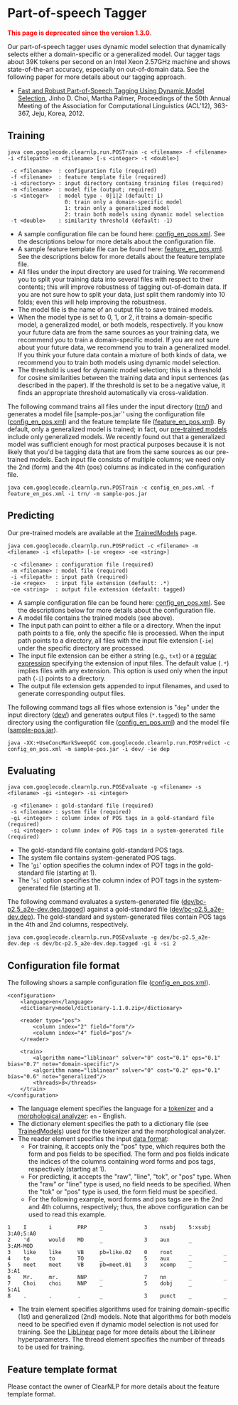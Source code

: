 # Part-of-speech Tagger #

<font color='red'><b>This page is deprecated since the version 1.3.0</b></font>.

Our part-of-speech tagger uses dynamic model selection that dynamically selects either a domain-specific or a generalized model.  Our tagger tags about 39K tokens per second on an Intel Xeon 2.57GHz machine and shows state-of-the-art accuracy, especially on out-of-domain data.  See the following paper for more details about our tagging approach.

  * [Fast and Robust Part-of-Speech Tagging Using Dynamic Model Selection](http://aclweb.org/anthology-new/P/P12/P12-2071.pdf), Jinho D. Choi, Martha Palmer, Proceedings of the 50th Annual Meeting of the Association for Computational Linguistics (ACL'12), 363-367, Jeju, Korea, 2012.

## Training ##

```
java com.googlecode.clearnlp.run.POSTrain -c <filename> -f <filename> -i <filepath> -m <filename> [-s <integer> -t <double>]

 -c <filename>  : configuration file (required)
 -f <filename>  : feature template file (required)
 -i <directory> : input directory containg training files (required)
 -m <filename>  : model file (output; required)
 -s <integer>   : model type - 0|1|2 (default: 1)
                  0: train only a domain-specific model
                  1: train only a generalized model
                  2: train both models using dynamic model selection
 -t <double>    : similarity threshold (default: -1)
```

  * A sample configuration file can be found here: [config\_en\_pos.xml](http://clearnlp.googlecode.com/git/src/main/resources/configure/config_en_pos.xml).  See the descriptions below for more details about the configuration file.
  * A sample feature template file can be found here: [feature\_en\_pos.xml](http://clearnlp.googlecode.com/git/src/main/resources/feature/feature_en_pos.xml).  See the descriptions below for more details about the feature template file.
  * All files under the input directory are used for training.  We recommend you to split your training data into several files with respect to their contents; this will improve robustness of tagging out-of-domain data.  If you are not sure how to split your data, just split them randomly into 10 folds; even this will help improving the robustness.
  * The model file is the name of an output file to save trained models.
  * When the model type is set to 0, 1, or 2, it trains a domain-specific model, a generalized model, or both models, respectively.  If you know your future data are from the same sources as your training data, we recommend you to train a domain-specific model.  If you are not sure about your future data, we recommend you to train a generalized model.  If you think your future data contain a mixture of both kinds of data, we recommend you to train both models using dynamic model selection.
  * The threshold is used for dynamic model selection; this is a threshold for cosine similarities between the training data and input sentences (as described in the paper).  If the threshold is set to be a negative value, it finds an appropriate threshold automatically via cross-validation.

The following command trains all files under the input directory ([trn/](http://clearnlp.googlecode.com/git/src/main/resources/sample-dev/trn)) and generates a model file [sample-pos.jar`' using the configuration file ([config\_en\_pos.xml](http://clearnlp.googlecode.com/git/src/main/resources/configure/config_en_pos.xml)) and the feature template file ([feature\_en\_pos.xml](http://clearnlp.googlecode.com/git/src/main/resources/feature/feature_en_pos.xml)).  By default, only a generalized model is trained; in fact, our [pre-trained models](TrainedModels.md) include only generalized models.  We recently found out that a generalized model was sufficient enough for most practical purposes because it is not likely that you'd be tagging data that are from the same sources as our pre-trained models.  Each input file consists of multiple columns; we need only the 2nd (form) and the 4th (pos) columns as indicated in the configuration file.
```
java com.googlecode.clearnlp.run.POSTrain -c config_en_pos.xml -f feature_en_pos.xml -i trn/ -m sample-pos.jar
```

## Predicting ##

Our pre-trained models are available at the [TrainedModels](TrainedModels.md) page.

```
java com.googlecode.clearnlp.run.POSPredict -c <filename> -m <filename> -i <filepath> [-ie <regex> -oe <string>]

 -c <filename> : configuration file (required)
 -m <filename> : model file (required)
 -i <filepath> : input path (required)
 -ie <regex>   : input file extension (default: .*)
 -oe <string>  : output file extension (default: tagged)
```
  * A sample configuration file can be found here: [config\_en\_pos.xml](http://clearnlp.googlecode.com/git/src/main/resources/configure/config_en_pos.xml).  See the descriptions below for more details about the configuration file.
  * A model file contains the trained models (see above).
  * The input path can point to either a file or a directory.  When the input path points to a file, only the specific file is processed.  When the input path points to a directory, all files with the input file extension (`-ie`) under the specific directory are processed.
  * The input file extension can be either a string (e.g., `txt`) or a [regular expression](http://docs.oracle.com/javase/6/docs/api/java/util/regex/Pattern.html) specifying the extension of input files.  The default value (`.*`) implies files with any extension.  This option is used only when the input path (`-i`) points to a directory.
  * The output file extension gets appended to input filenames, and used to generate corresponding output files.

The following command tags all files whose extension is "`dep`" under the input directory ([dev/](http://clearnlp.googlecode.com/git/src/main/resources/sample-dev/dev)) and generates output files (`*.tagged`) to the same directory using the configuration file ([config\_en\_pos.xml](http://clearnlp.googlecode.com/git/src/main/resources/configure/config_en_pos.xml)) and the model file ([sample-pos.jar](https://bitbucket.org/jdchoi77/models/downloads/sample-pos.jar)).

```
java -XX:+UseConcMarkSweepGC com.googlecode.clearnlp.run.POSPredict -c config_en_pos.xml -m sample-pos.jar -i dev/ -ie dep
```

## Evaluating ##

```
java com.googlecode.clearnlp.run.POSEvaluate -g <filename> -s <filename> -gi <integer> -si <integer>

 -g <filename> : gold-standard file (required)
 -s <filename> : system file (required)
 -gi <integer> : column index of POS tags in a gold-standard file (required)
 -si <integer> : column index of POS tags in a system-generated file (required)
```

  * The gold-standard file contains gold-standard POS tags.
  * The system file contains system-generated POS tags.
  * The '`gi`' option specifies the column index of POT tags in the gold-standard file (starting at 1).
  * The '`si`' option specifies the column index of POT tags in the system-generated file (starting at 1).

The following command evaluates a system-generated file ([dev/bc-p2.5\_a2e-dev.dep.tagged](http://clearnlp.googlecode.com/git/src/main/resources/sample-dev/dev/bc-p2.5_a2e-dev.dep.tagged)) against a gold-standard file ([dev/bc-p2.5\_a2e-dev.dep](http://clearnlp.googlecode.com/git/src/main/resources/sample-dev/dev/bc-p2.5_a2e-dev.dep)).  The gold-standard and system-generated files contain POS tags in the 4th and 2nd columns, respectively.

```
java com.googlecode.clearnlp.run.POSEvaluate -g dev/bc-p2.5_a2e-dev.dep -s dev/bc-p2.5_a2e-dev.dep.tagged -gi 4 -si 2
```

## Configuration file format ##

The following shows a sample configuration file ([config\_en\_pos.xml](http://clearnlp.googlecode.com/git/src/main/resources/configure/config_en_pos.xml)).

```
<configuration>
    <language>en</language>
    <dictionary>model/dictionary-1.1.0.zip</dictionary>

    <reader type="pos">
        <column index="2" field="form"/>
        <column index="4" field="pos"/>
    </reader>

    <train>
        <algorithm name="liblinear" solver="0" cost="0.1" eps="0.1" bias="0.7" note="domain-specific"/>
        <algorithm name="liblinear" solver="0" cost="0.2" eps="0.1" bias="0.6" note="generalized"/>
        <threads>8</threads>
    </train>
</configuration>
```

  * The language element specifies the language for a [tokenizer](Tokenizer.md) and a [morphological analyzer](MPAnalyzer.md): `en` - English.
  * The dictionary element specifies the path to a dictionary file (see [TrainedModels](TrainedModels.md)) used for the tokenizer and the morphological analyzer.
  * The reader element specifies the input [data format](DataFormat.md):
    * For training, it accepts only the "pos" type, which requires both the form and pos fields to be specified.  The form and pos fields indicate the indices of the columns containing word forms and pos tags, respectively (starting at 1).
    * For predicting, it accepts the "raw", "line", "tok", or "pos" type.  When the "raw" or "line" type is used, no field needs to be specified.  When the "tok" or "pos" type is used, the form field must be specified.
    * For the following example, word forms and pos tags are in the 2nd and 4th columns, respectively; thus, the above configuration can be used to read this example.

```
1    I       i        PRP    _             3    nsubj    5:xsubj    3:A0;5:A0
2    'd      would    MD     _             3    aux      _          3:AM-MOD
3    like    like     VB     pb=like.02    0    root     _          _
4    to      to       TO     _             5    aux      _          _
5    meet    meet     VB     pb=meet.01    3    xcomp    _          3:A1
6    Mr.     mr.      NNP    _             7    nn       _          _
7    Choi    choi     NNP    _             5    dobj     _          5:A1
8    .       .        .      _             3    punct    _          _
```

  * The train element specifies algorithms used for training domain-specific (1st) and generalized (2nd) models.  Note that algorithms for both models need to be specified even if dynamic model selection is not used for training.  See the [LibLinear](LibLinear.md) page for more details about the Liblinear hyperparameters.  The thread element specifies the number of threads to be used for training.

## Feature template format ##

Please contact the owner of ClearNLP for more details about the feature template format.